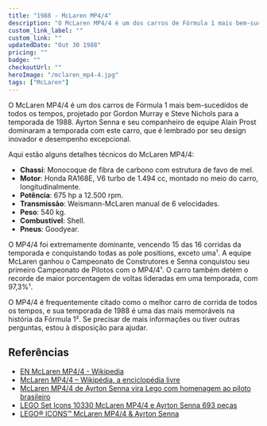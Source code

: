 ```yaml
---
title: "1988 - McLaren MP4/4"
description: "O McLaren MP4/4 é um dos carros de Fórmula 1 mais bem-sucedidos de todos os tempos, projetado por Gordon Murray e Steve Nichols para a temporada de 1988. Ayrton Senna e seu companheiro de equipe Alain Prost dominaram a temporada com este carro, que é lembrado por seu design inovador e desempenho excepcional."
custom_link_label: ""
custom_link: ""
updatedDate: "Out 30 1988"
pricing: ""
badge: ""
checkoutUrl: ""
heroImage: "/mclaren_mp4-4.jpg"
tags: ["McLaren"]
---
```


O McLaren MP4/4 é um dos carros de Fórmula 1 mais bem-sucedidos de todos os tempos, projetado por Gordon Murray e Steve Nichols para a temporada de 1988. Ayrton Senna e seu companheiro de equipe Alain Prost dominaram a temporada com este carro, que é lembrado por seu design inovador e desempenho excepcional.

Aqui estão alguns detalhes técnicos do McLaren MP4/4:
- **Chassi**: Monocoque de fibra de carbono com estrutura de favo de mel.
- **Motor**: Honda RA168E, V6 turbo de 1.494 cc, montado no meio do carro, longitudinalmente.
- **Potência**: 675 hp a 12.500 rpm.
- **Transmissão**: Weismann-McLaren manual de 6 velocidades.
- **Peso**: 540 kg.
- **Combustível**: Shell.
- **Pneus**: Goodyear.

O MP4/4 foi extremamente dominante, vencendo 15 das 16 corridas da temporada e conquistando todas as pole positions, exceto uma¹. A equipe McLaren ganhou o Campeonato de Construtores e Senna conquistou seu primeiro Campeonato de Pilotos com o MP4/4¹. O carro também detém o recorde de maior porcentagem de voltas lideradas em uma temporada, com 97,3%¹.

O MP4/4 é frequentemente citado como o melhor carro de corrida de todos os tempos, e sua temporada de 1988 é uma das mais memoráveis na história da Fórmula 1². Se precisar de mais informações ou tiver outras perguntas, estou à disposição para ajudar.

## Referências

  - [EN McLaren MP4/4 - Wikipedia](https://en.wikipedia.org/wiki/McLaren_MP4/4)
  - [McLaren MP4/4 – Wikipédia, a enciclopédia livre](https://pt.wikipedia.org/wiki/McLaren_MP4/4)
  - [McLaren MP4/4 de Ayrton Senna vira Lego com homenagem ao piloto brasileiro](https://motor1.uol.com.br/news/707292/lego-ayrton-senna-mclaren-w14/)
  - [LEGO Set Icons 10330 McLaren MP4/4 e Ayrton Senna 693 peças](https://www.amazon.com.br/LEGO-Icons-10330-McLaren-Ayrton/dp/B0CGY57KKM)
  - [LEGO® ICONS™ McLaren MP4/4 & Ayrton Senna](https://lego.bricksmegastore.com/products/lego-icons-mclaren-mp4-4-ayrton-senna)

  

